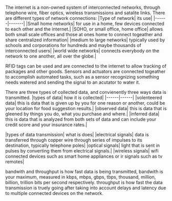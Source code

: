 The internet is a non-owned system of interconnected networks, through telephone wire, fiber optics, wireless transmissions and satalite links. 
There are different types of network connections:
|Type of network| its use|
|------|-------|
|Small home networks| for use in a home, few devices connected to each other and the internet.|
|SOHO, or small office, home office| allows both small scale offices and those at ones home to connect togeather and share centralized information|
|medium to large networks| typically used by schools and corporations for hundreds and maybe thousands of interconnected users|
|world wide networks| connects everybody on the network to one another, all over the globe.|

RFID tags can be used and are connected to the internet to allow tracking of packages and other goods.
Sensors and actuators are connected togeather to accomplish automated tasks, such as a sensor recognizing something needs watered and sending the signal to an acutator to water it.

There are three types of collected data, and convienently three ways data is transmitted.
|types of data| how it is collected|
|------|------|
|volenteered data| this is data that is given up by you for one reason or another, could be your location for food suggestion results.|
|observed data| this is data that is gleened by things you do, what you purchase and where.|
|inferred data| this is data that is analyzed from both sets of data and can include your credit score and your insurance rates.|

|types of data transmission| what is does|
|electrical signals| data is transferred through copper wire through series of impulses to its destination, typically telephone poles|
|optical signals| light that is sent in pulses by converting them from electrical signals.|
|wireless signals| wifi connected devices such as smart home appliances or ir signals such as tv remotes|

bandwith and throughput is how fast data is being transmitted, bandwith is your maximum, measured in kbps, mbps, gbps, tbps, thousand, million, billion, trillion bits per second respectively. throughput is how fast the data transmission is truely going after taking into account delays and latency due to multiple connected devices on the network.

